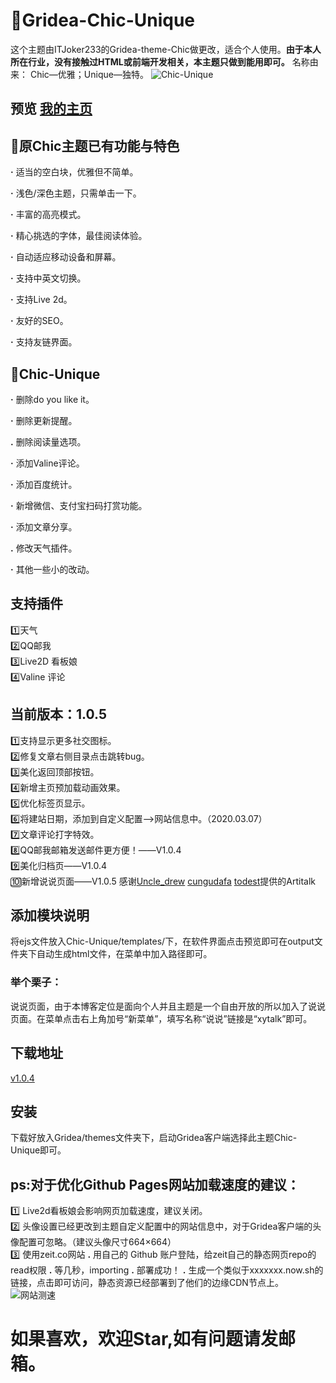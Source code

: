 # 🌻Gridea-Chic-Unique
这个主题由ITJoker233的Gridea-theme-Chic做更改，适合个人使用。**由于本人所在行业，没有接触过HTML或前端开发相关，本主题只做到能用即可。**
名称由来：
Chic—优雅；Unique—独特。
![Chic-Unique](https://i.loli.net/2020/03/11/uOBDXahyxCVibRd.jpg)
## 预览 [我的主页](https://xiangyi715.now.sh/)
## 🎯原Chic主题已有功能与特色
**·** 适当的空白块，优雅但不简单。

**·** 浅色/深色主题，只需单击一下。

**·** 丰富的高亮模式。

**·** 精心挑选的字体，最佳阅读体验。

**·** 自动适应移动设备和屏幕。

**·** 支持中英文切换。

**·** 支持Live 2d。

**·** 友好的SEO。

**·** 支持友链界面。
## 🎯Chic-Unique
**·** 删除do you like it。

**·** 删除更新提醒。

**.** 删除阅读量选项。

**·** 添加Valine评论。

**·** 添加百度统计。

**·** 新增微信、支付宝扫码打赏功能。

**·** 添加文章分享。

**.** 修改天气插件。

**·** 其他一些小的改动。
## 支持插件
1️⃣天气
</br>
2️⃣QQ邮我
</br>
3️⃣Live2D 看板娘
</br>
4️⃣Valine 评论
## 当前版本：1.0.5
1️⃣支持显示更多社交图标。
</br>
2️⃣修复文章右侧目录点击跳转bug。
</br>
3️⃣美化返回顶部按钮。
</br>
4️⃣新增主页预加载动画效果。
</br>
5️⃣优化标签页显示。
</br>
6️⃣将建站日期，添加到自定义配置——>网站信息中。（2020.03.07）
</br>
7️⃣文章评论打字特效。
</br>
8️⃣QQ邮我邮箱发送邮件更方便！——V1.0.4
</br>
9️⃣美化归档页——V1.0.4
</br>
🔟新增说说页面——V1.0.5  感谢[Uncle_drew](https://cndrew.cn/) [cungudafa](https://cungudafa.top/) [todest](https://todest.cn/)提供的Artitalk
## 添加模块说明
将ejs文件放入Chic-Unique/templates/下，在软件界面点击预览即可在output文件夹下自动生成html文件，在菜单中加入路径即可。
### 举个栗子：
说说页面，由于本博客定位是面向个人并且主题是一个自由开放的所以加入了说说页面。在菜单点击右上角加号“新菜单”，填写名称“说说”链接是“xytalk”即可。
## 下载地址
[v1.0.4](https://github.com/xiangyi715/Gridea-Chic-Unique/releases/tag/1.0.4)
## 安装
下载好放入Gridea/themes文件夹下，启动Gridea客户端选择此主题Chic-Unique即可。
</br>
## ps:对于优化Github Pages网站加载速度的建议：
1️⃣ Live2d看板娘会影响网页加载速度，建议关闭。
</br>
2️⃣ 头像设置已经更改到主题自定义配置中的网站信息中，对于Gridea客户端的头像配置可忽略。（建议头像尺寸664×664）
</br>
3️⃣ 使用zeit.co网站
**.** 用自己的 Github 账户登陆，给zeit自己的静态网页repo的read权限
**.** 等几秒，importing
**.** 部署成功！
**.** 生成一个类似于xxxxxxx.now.sh的链接，点击即可访问，静态资源已经部署到了他们的边缘CDN节点上。
</br>
![网站测速](https://i.loli.net/2020/03/27/cLSJ8QA4Wq7txzY.jpg)
# 如果喜欢，欢迎Star,如有问题请发邮箱。
